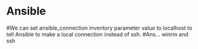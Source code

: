 # Ansible

#We can set ansible_connection inventory parameter value to localhost to tell Ansible to make a local connection instead of ssh. #Ans... winrm and ssh 
